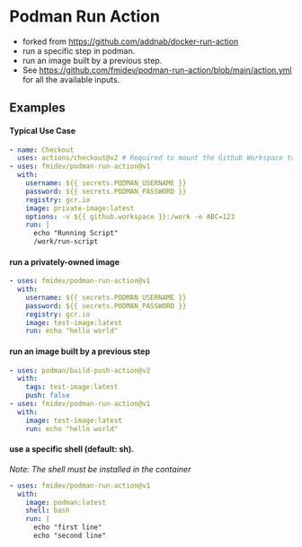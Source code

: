 # Podman Run Action

- forked from https://github.com/addnab/docker-run-action
- run a specific step in podman.
- run an image built by a previous step.
- See https://github.com/fmidev/podman-run-action/blob/main/action.yml for all the available inputs.

## Examples

#### Typical Use Case

```yaml
- name: Checkout 
  uses: actions/checkout@v2 # Required to mount the Github Workspace to a volume 
- uses: fmidev/podman-run-action@v1
  with:
    username: ${{ secrets.PODMAN_USERNAME }}
    password: ${{ secrets.PODMAN_PASSWORD }}
    registry: gcr.io
    image: private-image:latest
    options: -v ${{ github.workspace }}:/work -e ABC=123
    run: |
      echo "Running Script"
      /work/run-script
```

#### run a privately-owned image
```yaml
- uses: fmidev/podman-run-action@v1
  with:
    username: ${{ secrets.PODMAN_USERNAME }}
    password: ${{ secrets.PODMAN_PASSWORD }}
    registry: gcr.io
    image: test-image:latest
    run: echo "hello world"
```

#### run an image built by a previous step
```yaml
- uses: podman/build-push-action@v2
  with:
    tags: test-image:latest
    push: false
- uses: fmidev/podman-run-action@v1
  with:
    image: test-image:latest
    run: echo "hello world"
```


#### use a specific shell (default: sh). 
*Note: The shell must be installed in the container*
```yaml
- uses: fmidev/podman-run-action@v1
  with:
    image: podman:latest
    shell: bash
    run: |
      echo "first line"
      echo "second line"
```
